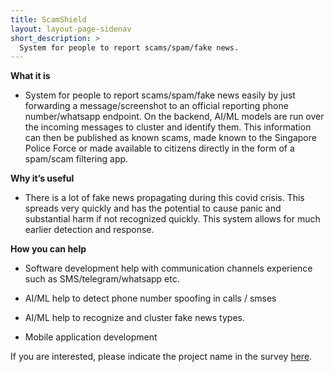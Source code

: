 ```yaml
---
title: ScamShield
layout: layout-page-sidenav
short_description: >
  System for people to report scams/spam/fake news.
---
```


**What it is**

- System for people to report scams/spam/fake news easily by just forwarding a message/screenshot to an official reporting phone number/whatsapp endpoint. On the backend, AI/ML models are run over the incoming messages to cluster and identify them. This information can then be published as known scams, made known to the Singapore Police Force or made available to citizens directly in the form of a spam/scam filtering app.

**Why it’s useful**

- There is a lot of fake news propagating during this covid crisis. This spreads very quickly and has the potential to cause panic and substantial harm if not recognized quickly. This system allows for much earlier detection and response.

**How you can help**

- Software development help with communication channels experience such as SMS/telegram/whatsapp etc.

- AI/ML help to detect phone number spoofing in calls / smses

- AI/ML help to recognize and cluster fake news types.

- Mobile application development

If you are interested, please indicate the project name in the survey [here](https://go.gov.sg/govtech-volunteers).
